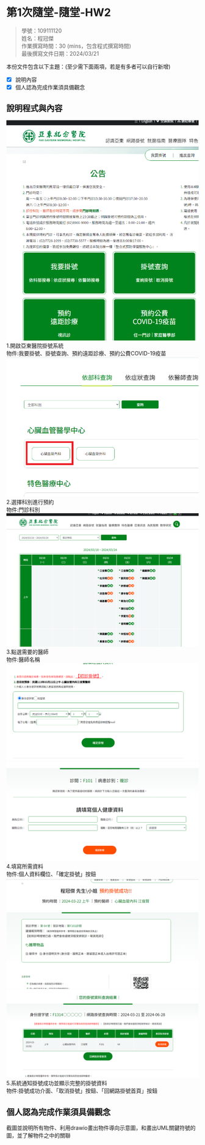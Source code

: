 # 第1次隨堂-隨堂-HW2
>
>學號：109111120
><br />
>姓名：程冠傑
><br />
>作業撰寫時間：30 (mins，包含程式撰寫時間)
><br />
>最後撰寫文件日期：2024/03/21
>

本份文件包含以下主題：(至少需下面兩項，若是有多者可以自行新增)
- [x] 說明內容
- [x] 個人認為完成作業須具備觀念

## 說明程式與內容
![!\[Alt text\](1.png)](png/1.png)
1.開啟亞東醫院掛號系統<br />
物件:我要掛號、掛號查詢、預約遠距診療、預約公費COVID-19疫苗
![!\[Alt text\](2.png)](png/2.png)
2.選擇科別進行預約<br />
物件:門診科別
![!\[Alt text\](3.png)](png/3.png)
3.點選需要的醫師<br />
物件:醫師名稱
![!\[Alt text\](4.png)](png/4.png)
![!\[Alt text\](5.png)](png/5.png)
4.填寫所需資料<br />
物件:個人資料欄位、「確定掛號」按鈕
![!\[Alt text\](6.png)](png/6.png)
![!\[Alt text\](7.png)](png/7.png)
5.系統通知掛號成功並顯示完整的掛號資料<br />
物件:掛號成功介面、「取消掛號」按鈕、「回網路掛號首頁」按鈕
## 個人認為完成作業須具備觀念
截圖並說明所有物件、利用drawio畫出物件導向示意圖，和畫出UML關鍵符號的圖，並了解物件之中的關聯
